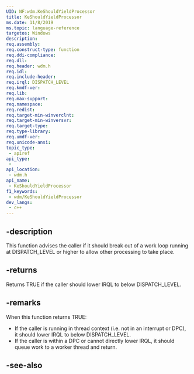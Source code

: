 ```yaml
---
UID: NF:wdm.KeShouldYieldProcessor
title: KeShouldYieldProcessor
ms.date: 11/8/2019
ms.topic: language-reference
targetos: Windows
description: 
req.assembly: 
req.construct-type: function
req.ddi-compliance: 
req.dll: 
req.header: wdm.h
req.idl: 
req.include-header: 
req.irql: DISPATCH_LEVEL
req.kmdf-ver: 
req.lib: 
req.max-support: 
req.namespace: 
req.redist: 
req.target-min-winverclnt: 
req.target-min-winversvr: 
req.target-type: 
req.type-library: 
req.umdf-ver: 
req.unicode-ansi: 
topic_type:
 - apiref
api_type:
 - 
api_location:
 - wdm.h
api_name:
 - KeShouldYieldProcessor
f1_keywords:
 - wdm/KeShouldYieldProcessor
dev_langs:
 - c++
---
```


## -description

This function advises the caller if it should break out of a work loop running at DISPATCH_LEVEL or higher to allow other processing to take place.

## -returns

Returns TRUE if the caller should lower IRQL to below DISPATCH_LEVEL.

## -remarks

When this function returns TRUE:

* If the caller is running in thread context (i.e. not in an interrupt or DPC), it should lower IRQL to below DISPATCH_LEVEL.
* If the caller is within a DPC or cannot directly lower IRQL, it should queue work to a worker thread and return.

## -see-also

